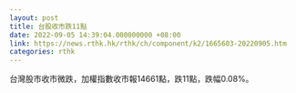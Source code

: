 ```yaml
---
layout: post
title: 台股收市跌11點
date: 2022-09-05 14:39:04.000000000 +08:00
link: https://news.rthk.hk/rthk/ch/component/k2/1665603-20220905.htm
categories: rthk
---
```


台灣股市收市微跌，加權指數收市報14661點，跌11點，跌幅0.08%。
